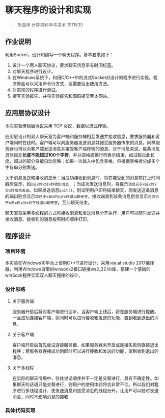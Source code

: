 # 聊天程序的设计和实现

> 朱浩泽 计算机科学与技术 1911530

## 作业说明

利用Socket，设计和编写一个聊天程序。基本要求如下：

1. 设计一个两人聊天协议，要求聊天信息带有时间标签。
2. 对聊天程序进行设计。
3. 在Windows系统下，利用C/C++中的流式Socket对设计的程序进行实现。程序界面可以采用命令行方式，但需要给出使用方法。
4. 对实现的程序进行测试。
5. 撰写实验报告，并将实验报告和源码提交至本网站。

## 应用层协议设计

本次实验传输层协议采用 TCP 协议，数据以流式传输。

应用层设计的双人聊天室为客户端和服务端相互发送并接收信息，要求服务器和客户端同时在线时。客户端可以向服务器发送消息并接受服务器传来的消息，同样服务器也可以向客户端发送消息并接受客户端传输的消息。对于消息来说，每条消息具体报文**长度不能超过100个字符**，并以空格或换行符表示结束，如过超过此长度，超过的部分将被自动忽略；如果一次输入中包含空格，将根据空格拆分成多个字符串分别发送。

关于消息发送和接收的显示：当成功接收到消息时，将在接受到的消息前打上时间戳后显示，如`x日x时x分x秒收到消息:` ；当成功发送消息时，将提示`消息已于x日x时x分x秒成功发送`。如果发送消息`quit()`，则证明用户即将结束聊天，则发送这条消息的端口则会显示`您已于x日x时x分x秒退出聊天室`，接收端收到该条消息后会显示`对方已于x日x时x分x秒下线退出聊天室`，至此聊天结束。

聊天室将采用多线程的方式将接收消息和发送消息分开执行，用户可以随时发送并接收消息。接收到的消息按照时间顺序打印。

## 程序设计

### 项目环境

本实验在Windows10平台上使用C++11进行设计，采用visual studio 2017编译器，利用Windows自带的winsock2接口链接ws2_32.lib库，搭建一个基础的winSock程序实现双人聊天程序的设计。

### 设计思路 

1. 关于服务端

   服务器开启后将对客户端进行监听，当客户端上线后，将在服务端进行提醒。一旦成功连接客户端，则同时可以进行接收和发送的功能，直到收到退出的消息。

2. 关于客户端

   客户端开启后首先尝试连接服务器，如果服务器未开启或连接失败则直接退出程序；若服务器连接成功则同时可以进行接收和发送的功能，直到收到退出的消息。

3. 关于多线程

   在实际的聊天情境中，往往说话顺序并不一定是交替进行，具有不确定性。如果聊天的话语只能交替进行，则用户的使用体验将会非常不佳。所以我们对程序进行多线程设计，使发送消息和接受消息的线程分开，让用户可以随时发送消息，同时不影响消息的接收

### 具体代码实现

